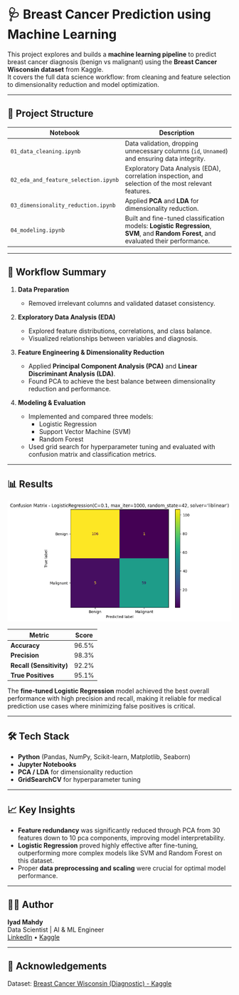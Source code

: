 # 🩺 Breast Cancer Prediction using Machine Learning

This project explores and builds a **machine learning pipeline** to predict breast cancer diagnosis (benign vs malignant) using the **Breast Cancer Wisconsin dataset** from Kaggle.  
It covers the full data science workflow: from cleaning and feature selection to dimensionality reduction and model optimization.

---

## 📂 Project Structure

| Notebook                             | Description                                                                                                                           |
| ------------------------------------ | ------------------------------------------------------------------------------------------------------------------------------------- |
| `01_data_cleaning.ipynb`             | Data validation, dropping unnecessary columns (`id`, `Unnamed`) and ensuring data integrity.                                          |
| `02_eda_and_feature_selection.ipynb` | Exploratory Data Analysis (EDA), correlation inspection, and selection of the most relevant features.                                 |
| `03_dimensionality_reduction.ipynb`  | Applied **PCA** and **LDA** for dimensionality reduction.                                                                             |
| `04_modeling.ipynb`                  | Built and fine-tuned classification models: **Logistic Regression**, **SVM**, and **Random Forest**, and evaluated their performance. |

---

## 🧩 Workflow Summary

1. **Data Preparation**

   - Removed irrelevant columns and validated dataset consistency.

2. **Exploratory Data Analysis (EDA)**

   - Explored feature distributions, correlations, and class balance.
   - Visualized relationships between variables and diagnosis.

3. **Feature Engineering & Dimensionality Reduction**

   - Applied **Principal Component Analysis (PCA)** and **Linear Discriminant Analysis (LDA)**.
   - Found PCA to achieve the best balance between dimensionality reduction and performance.

4. **Modeling & Evaluation**
   - Implemented and compared three models:
     - Logistic Regression
     - Support Vector Machine (SVM)
     - Random Forest
   - Used grid search for hyperparameter tuning and evaluated with confusion matrix and classification metrics.

---

## 📊 Results

![Confusion Matrix](./images/confusion_matrix.png)

| Metric                   | Score |
| ------------------------ | ----- |
| **Accuracy**             | 96.5% |
| **Precision**            | 98.3% |
| **Recall (Sensitivity)** | 92.2% |
| **True Positives**       | 95.1% |

The **fine-tuned Logistic Regression** model achieved the best overall performance with high precision and recall, making it reliable for medical prediction use cases where minimizing false positives is critical.

---

## 🛠️ Tech Stack

- **Python** (Pandas, NumPy, Scikit-learn, Matplotlib, Seaborn)
- **Jupyter Notebooks**
- **PCA / LDA** for dimensionality reduction
- **GridSearchCV** for hyperparameter tuning

---

## 📈 Key Insights

- **Feature redundancy** was significantly reduced through PCA from 30 features down to 10 pca components, improving model interpretability.
- **Logistic Regression** proved highly effective after fine-tuning, outperforming more complex models like SVM and Random Forest on this dataset.
- Proper **data preprocessing and scaling** were crucial for optimal model performance.

---

## 🧑‍💻 Author

**Iyad Mahdy**  
Data Scientist | AI & ML Engineer  
[LinkedIn](https://linkedin.com/in/iyadmahdy) • [Kaggle](https://kaggle.com/iyadmahdy)

---

## 🩵 Acknowledgements

Dataset: [Breast Cancer Wisconsin (Diagnostic) - Kaggle](https://www.kaggle.com/datasets/uciml/breast-cancer-wisconsin-data)
